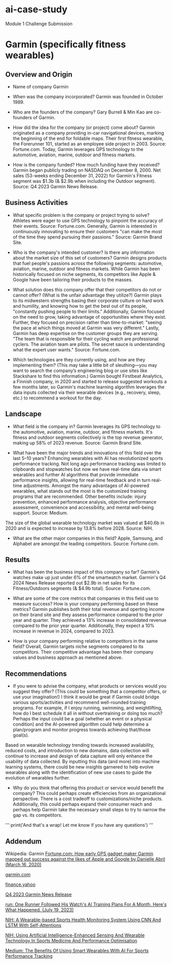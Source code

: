 # ai-case-study
Module 1 Challenge Submission

# **Garmin (specifically fitness wearables)**

## Overview and Origin

* Name of company
Garmin

* When was the company incorporated?
Garmin was founded in October 1989.

* Who are the founders of the company?
Gary Burrell & Min Kao are co-founders of Garmin.

* How did the idea for the company (or project) come about?
Garmin originated as a company providing in-car navigational devices, marking the beginning of the end for foldable maps.  Their first fitness wearable, the Forerunner 101, started as an employee side project in 2003.  Source: Fortune.com.  Today, Garmin leverages GPS technology to the automotive, aviation, marine, outdoor and fitness markets.

* How is the company funded? How much funding have they received?
Garmin began publicly trading on NASDAQ on December 8, 2000.  Net sales (53-weeks ending December 31, 2022) for Garmin's Fitness segment was $1.3b (& $2.9b when including the Outdoor segment).  Source: Q4 2023 Garmin News Release.

## Business Activities

* What specific problem is the company or project trying to solve?
Athletes were eager to use GPS technology to pinpoint the accuracy of their events.  Source: Fortune.com.  Generally, Garmin is interested in continuously innovating to ensure their customers "can make the most of the time they spend pursuing their passions."  Source: Garmin Brand Site. 

* Who is the company's intended customer? Is there any information about the market size of this set of customers?
Garmin designs products that fuel people's passions across the following segments: automotive, aviation, marine, outdoor and fitness markets.  While Garmin has been historically focused on niche segments, its competitors like Apple & Google have been tailoring their products to the masses.  

* What solution does this company offer that their competitors do not or cannot offer? (What is the unfair advantage they utilize?)
Garmin plays to its midwestern strengths basing their corporate culture on hard work and humility, and knowing how to get the best out of its people, "constantly pushing people to their limits."  Additionally, Garmin focused on the need to grow, taking advantage of opportunities where they exist.  Further, they focused on precision rather than time-to-market: "seeing the pace at which things moved at Garmin was very different."  Lastly, Garmin has deep expertise on the customer groups they are serving.  "The team that is responsible for their cycling watch are professional cyclers.  The aviation team are pilots.  The secret sauce is understanding what the expert user wants."  Source: Fortune.com.

* Which technologies are they currently using, and how are they implementing them? (This may take a little bit of sleuthing&mdash;you may want to search the company’s engineering blog or use sites like Stackshare to find this information.)
Garmin bought Firstbeat Analytics, a Finnish company, in 2020 and started to release suggested workouts a few months later, so Garmin's machine learning algorithm leverages the data inputs collected via their wearable devices (e.g., recovery, sleep, etc.) to recommend a workout for the day.

## Landscape

* What field is the company in?
Garmin leverages its GPS technology to the automotive, aviation, marine, outdoor, and fitness markets.  It's fitness and outdoor segments collectively is the top revenue generator, making up 58% of 2023 revenue.  Source: Garmin Brand Site.

* What have been the major trends and innovations of this field over the last 5&ndash;10 years?
Enhancing wearables with AI has revolutionized sports performance tracking.  Not long ago performance tracking was limited to clipboards and stopwatches but now we have real-time data via smart wearables and further AI algorithms that provide immediate performance insights, allowing for real-time feedback and in turn real-time adjustments.  Amongst the many advantages of AI-powered wearables, what stands out the most is the customized training programs that are recommended.  Other benefits include: injury prevention, enhanced performance analysis, objective performance assessment, convenience and accessibility, and mental well-being support.  Source: Medium.

The size of the global wearable technology market was valued at $40.6b in 2020 and is expected to increase by 13.8% before 2028.  Source: NIH.

* What are the other major companies in this field?
Apple, Samsung, and Alphabet are amongst the leading competitors.  Source: Fortune.com.

## Results

* What has been the business impact of this company so far?
Garmin's watches make up just under 6% of the smartwatch market.  Garmin's Q4 2024 News Release reported out $2.9b in net sales for its Fitness/Outdoors segments (& $4.9b total).  Source: Fortune.com.

* What are some of the core metrics that companies in this field use to measure success? How is your company performing based on these metrics?
Garmin publishes both their total revenue and operting income on their brand site and they assess performance compared to the prior year and quarter.  They achieved a 13% increase in consolidated revenue compared to the prior year quarter.  Additionally, they expect a 10% increase in revenue in 2024, compared to 2023.

* How is your company performing relative to competitors in the same field?
Overall, Garmin targets niche segments compared to its competitors.  Their competitive advantage has been their company values and business approach as mentioned above.

## Recommendations

* If you were to advise the company, what products or services would you suggest they offer? (This could be something that a competitor offers, or use your imagination!)
I think it would be great if Garmin could bridge various sports/activities and recommend well-rounded training programs.  For example, if I enjoy running, swimming, and weightlifting, how do I best schedule it all in without overtraining or doing too much?  Perhaps the input could be a goal (whether an event or a physical condition) and the AI-powered algorithm could help determine a plan/program and monitor progress towards achieving that/those goal(s).

Based on wearable technology trending towards increased availability, reduced costs, and introduction to new domains, data collection will continue to increase and design of data capture will only enhance the usability of data collected.  By inputting this data (and more) into machine learning systems, there could be new insights garnered to help evolve wearables along with the identification of new use cases to guide the evolution of wearables further.  

* Why do you think that offering this product or service would benefit the company?
This could perhaps create efficiencies from an organizational perspective.  There is a cost tradeoff to customizations/niche products.  Additionally, this could perhaps expand their consumer reach and perhaps help Garmin take the necessary small steps to try to narrow the gap vs. its competitors.

''' print('And that's a wrap!  Let me know if you have any questions')
'''

## Addendum

Wikipedia: Garmin
[Fortune.com: How early GPS gadget maker Garmin mapped out success against the likes of Apple and Google by Danielle Abril (March 16, 2020)](https://fortune.com/2020/03/16/garmin-survived-gps-revolution/amp/)

[garmin.com](https://www.garmin.com/en-US/company/about-garmin/)

[finance.yahoo](https://finance.yahoo.com/news/55-ownership-garmin-ltd-nyse-144701264.html?guccounter=1&guce_referrer=aHR0cHM6Ly93d3cuZ29vZ2xlLmNvbS8&guce_referrer_sig=AQAAAD1SA_U9AbbsSIgViiz2m5xIlXg4ObjQtsTMxWwwiymyP7mz21UJ9x2VynBcVHotcFBsyRduClieIhm-VVo4IE9KNARl4bzyvr03KaLebUtLeqQSjKdAHEMjCCVE9znta4lIK53Niw1dyrkvfryguydKgUbEEJHKiTaYwivQ2EjP)

[Q4 2023 Garmin News Release](https://www8.garmin.com/aboutGarmin/invRelations/reports/2023_Q4_Earnings_Press_Release.pdf)

[run: One Runner Followed His Watch's AI Training Plans For A Month.  Here's What Happened. (July 19, 2023)](https://run.outsideonline.com/gear/running-tech/running-watch-ai-training-advice)

[NIH: A Wearable-based Sports Health Monitoring System Using CNN And LSTM With Self-Attentions](https://www.ncbi.nlm.nih.gov/pmc/articles/PMC10566674/)

[NIH: Using Artificial Intelligence-Enhanced Sensing And Wearable Technology In Sports Medicine And Performance Optimisation](https://www.ncbi.nlm.nih.gov/pmc/articles/PMC9502817/)

[Medium: The Benefits Of Using Smart Wearables With AI For Sports Performance Tracking](https://medium.com/@lunawolfe01/the-benefits-of-using-smart-wearables-with-ai-for-sports-performance-tracking-6c74460a6e1c)


